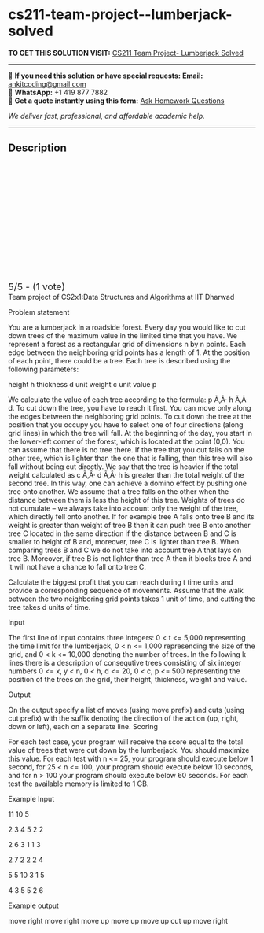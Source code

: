 # cs211-team-project--lumberjack-solved
**TO GET THIS SOLUTION VISIT:** [CS211 Team Project- Lumberjack Solved](https://www.ankitcodinghub.com/product/cs211-lumberjack-solved/)


---

📩 **If you need this solution or have special requests:** **Email:** ankitcoding@gmail.com  
📱 **WhatsApp:** +1 419 877 7882  
📄 **Get a quote instantly using this form:** [Ask Homework Questions](https://www.ankitcodinghub.com/services/ask-homework-questions/)

*We deliver fast, professional, and affordable academic help.*

---

<h2>Description</h2>



<div class="kk-star-ratings kksr-auto kksr-align-center kksr-valign-top" data-payload="{&quot;align&quot;:&quot;center&quot;,&quot;id&quot;:&quot;126852&quot;,&quot;slug&quot;:&quot;default&quot;,&quot;valign&quot;:&quot;top&quot;,&quot;ignore&quot;:&quot;&quot;,&quot;reference&quot;:&quot;auto&quot;,&quot;class&quot;:&quot;&quot;,&quot;count&quot;:&quot;1&quot;,&quot;legendonly&quot;:&quot;&quot;,&quot;readonly&quot;:&quot;&quot;,&quot;score&quot;:&quot;5&quot;,&quot;starsonly&quot;:&quot;&quot;,&quot;best&quot;:&quot;5&quot;,&quot;gap&quot;:&quot;4&quot;,&quot;greet&quot;:&quot;Rate this product&quot;,&quot;legend&quot;:&quot;5\/5 - (1 vote)&quot;,&quot;size&quot;:&quot;24&quot;,&quot;title&quot;:&quot;CS211 Team Project- Lumberjack Solved&quot;,&quot;width&quot;:&quot;138&quot;,&quot;_legend&quot;:&quot;{score}\/{best} - ({count} {votes})&quot;,&quot;font_factor&quot;:&quot;1.25&quot;}">

<div class="kksr-stars">

<div class="kksr-stars-inactive">
            <div class="kksr-star" data-star="1" style="padding-right: 4px">


<div class="kksr-icon" style="width: 24px; height: 24px;"></div>
        </div>
            <div class="kksr-star" data-star="2" style="padding-right: 4px">


<div class="kksr-icon" style="width: 24px; height: 24px;"></div>
        </div>
            <div class="kksr-star" data-star="3" style="padding-right: 4px">


<div class="kksr-icon" style="width: 24px; height: 24px;"></div>
        </div>
            <div class="kksr-star" data-star="4" style="padding-right: 4px">


<div class="kksr-icon" style="width: 24px; height: 24px;"></div>
        </div>
            <div class="kksr-star" data-star="5" style="padding-right: 4px">


<div class="kksr-icon" style="width: 24px; height: 24px;"></div>
        </div>
    </div>

<div class="kksr-stars-active" style="width: 138px;">
            <div class="kksr-star" style="padding-right: 4px">


<div class="kksr-icon" style="width: 24px; height: 24px;"></div>
        </div>
            <div class="kksr-star" style="padding-right: 4px">


<div class="kksr-icon" style="width: 24px; height: 24px;"></div>
        </div>
            <div class="kksr-star" style="padding-right: 4px">


<div class="kksr-icon" style="width: 24px; height: 24px;"></div>
        </div>
            <div class="kksr-star" style="padding-right: 4px">


<div class="kksr-icon" style="width: 24px; height: 24px;"></div>
        </div>
            <div class="kksr-star" style="padding-right: 4px">


<div class="kksr-icon" style="width: 24px; height: 24px;"></div>
        </div>
    </div>
</div>


<div class="kksr-legend" style="font-size: 19.2px;">
            5/5 - (1 vote)    </div>
    </div>
Team project of CS2x1:Data Structures and Algorithms at IIT Dharwad

Problem statement

You are a lumberjack in a roadside forest. Every day you would like to cut down trees of the maximum value in the limited time that you have. We represent a forest as a rectangular grid of dimensions n by n points. Each edge between the neighboring grid points has a length of 1. At the position of each point, there could be a tree. Each tree is described using the following parameters:

height h thickness d unit weight c unit value p

We calculate the value of each tree according to the formula: p Ã‚Â· h Ã‚Â· d. To cut down the tree, you have to reach it first. You can move only along the edges between the neighboring grid points. To cut down the tree at the position that you occupy you have to select one of four directions (along grid lines) in which the tree will fall. At the beginning of the day, you start in the lower-left corner of the forest, which is located at the point (0,0). You can assume that there is no tree there. If the tree that you cut falls on the other tree, which is lighter than the one that is falling, then this tree will also fall without being cut directly. We say that the tree is heavier if the total weight calculated as c Ã‚Â· d Ã‚Â· h is greater than the total weight of the second tree. In this way, one can achieve a domino effect by pushing one tree onto another. We assume that a tree falls on the other when the distance between them is less the height of this tree. Weights of trees do not cumulate – we always take into account only the weight of the tree, which directly fell onto another. If for example tree A falls onto tree B and its weight is greater than weight of tree B then it can push tree B onto another tree C located in the same direction if the distance between B and C is smaller to height of B and, moreover, tree C is lighter than tree B. When comparing trees B and C we do not take into account tree A that lays on tree B. Moreover, if tree B is not lighter than tree A then it blocks tree A and it will not have a chance to fall onto tree C.

Calculate the biggest profit that you can reach during t time units and provide a corresponding sequence of movements. Assume that the walk between the two neighboring grid points takes 1 unit of time, and cutting the tree takes d units of time.

Input

The first line of input contains three integers: 0 &lt; t &lt;= 5,000 representing the time limit for the lumberjack, 0 &lt; n &lt;= 1,000 represending the size of the grid, and 0 &lt; k &lt;= 10,000 denoting the number of trees. In the following k lines there is a description of consequtive trees consisting of six integer numbers 0 &lt;= x, y &lt; n, 0 &lt; h, d &lt;= 20, 0 &lt; c, p &lt;= 500 representing the position of the trees on the grid, their height, thickness, weight and value.

Output

On the output specify a list of moves (using move prefix) and cuts (using cut prefix) with the suffix denoting the direction of the action (up, right, down or left), each on a separate line. Scoring

For each test case, your program will receive the score equal to the total value of trees that were cut down by the lumberjack. You should maximize this value. For each test with n &lt;= 25, your program should execute below 1 second, for 25 &lt; n &lt;= 100, your program should execute below 10 seconds, and for n &gt; 100 your program should execute below 60 seconds. For each test the available memory is limited to 1 GB.

Example Input

11 10 5

2 3 4 5 2 2

2 6 3 1 1 3

2 7 2 2 2 4

5 5 10 3 1 5

4 3 5 5 2 6

Example output

move right move right move up move up move up cut up move right
